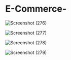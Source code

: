 # E-Commerce-

![Screenshot (276)](https://github.com/Dmradihdyo/E-Commerce/assets/162855577/fbb10cf8-5be6-4012-bd09-6ccb2d2da3ef)


![Screenshot (277)](https://github.com/Dmradihdyo/E-Commerce/assets/162855577/6687f091-2bcc-42ef-b03c-884d666cc3e3)


![Screenshot (278)](https://github.com/Dmradihdyo/E-Commerce/assets/162855577/23a8eaaf-6350-4055-9daa-fbbfd43d02df)


![Screenshot (279)](https://github.com/Dmradihdyo/E-Commerce/assets/162855577/6f6ac23e-b8d4-4293-b367-20f6bd109350)

